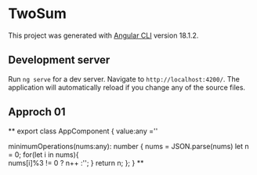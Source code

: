 # TwoSum

This project was generated with [Angular CLI](https://github.com/angular/angular-cli) version 18.1.2.

## Development server

Run `ng serve` for a dev server. Navigate to `http://localhost:4200/`. The application will automatically reload if you change any of the source files.

## Approch 01
** export class AppComponent {
  value:any =''

  minimumOperations(nums:any): number {
    nums = JSON.parse(nums)
    let n = 0;
    for(let i in nums){        
        nums[i]%3 != 0 ? n++ :'';
    }
    return n;
  };
} **
